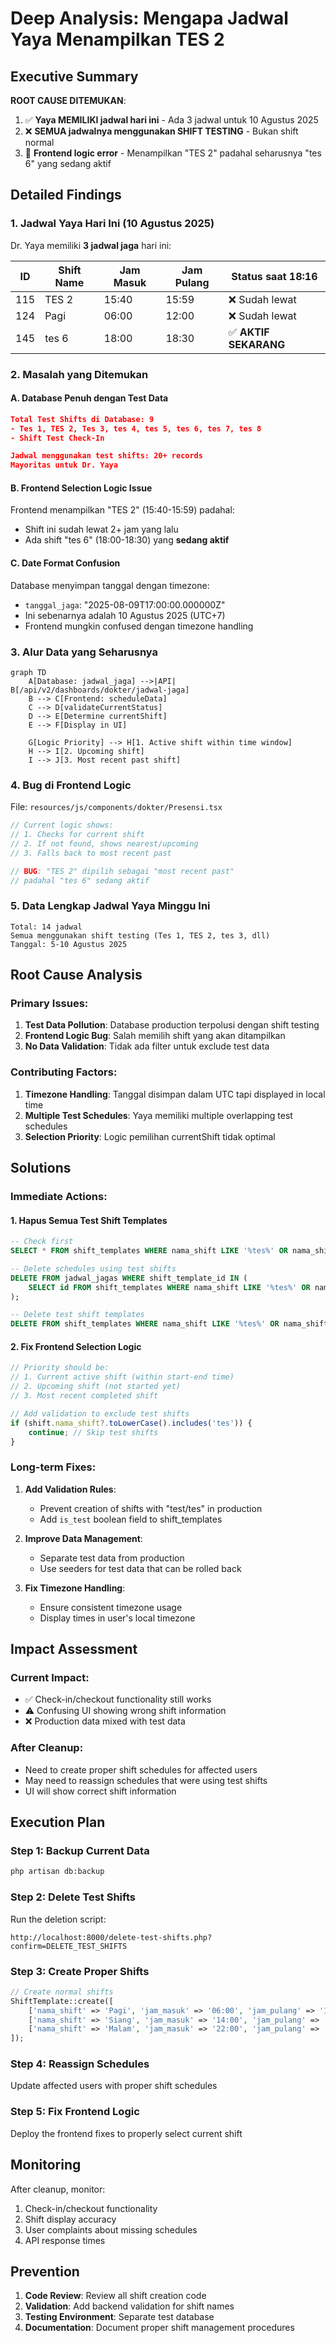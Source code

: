# Deep Analysis: Mengapa Jadwal Yaya Menampilkan TES 2

## Executive Summary

**ROOT CAUSE DITEMUKAN**: 
1. ✅ **Yaya MEMILIKI jadwal hari ini** - Ada 3 jadwal untuk 10 Agustus 2025
2. ❌ **SEMUA jadwalnya menggunakan SHIFT TESTING** - Bukan shift normal
3. 🐛 **Frontend logic error** - Menampilkan "TES 2" padahal seharusnya "tes 6" yang sedang aktif

## Detailed Findings

### 1. Jadwal Yaya Hari Ini (10 Agustus 2025)

Dr. Yaya memiliki **3 jadwal jaga** hari ini:

| ID  | Shift Name | Jam Masuk | Jam Pulang | Status saat 18:16 |
|-----|------------|-----------|------------|-------------------|
| 115 | TES 2      | 15:40     | 15:59      | ❌ Sudah lewat    |
| 124 | Pagi       | 06:00     | 12:00      | ❌ Sudah lewat    |
| 145 | tes 6      | 18:00     | 18:30      | ✅ **AKTIF SEKARANG** |

### 2. Masalah yang Ditemukan

#### A. Database Penuh dengan Test Data
```json
Total Test Shifts di Database: 9
- Tes 1, TES 2, Tes 3, tes 4, tes 5, tes 6, tes 7, tes 8
- Shift Test Check-In

Jadwal menggunakan test shifts: 20+ records
Mayoritas untuk Dr. Yaya
```

#### B. Frontend Selection Logic Issue
Frontend menampilkan "TES 2" (15:40-15:59) padahal:
- Shift ini sudah lewat 2+ jam yang lalu
- Ada shift "tes 6" (18:00-18:30) yang **sedang aktif**

#### C. Date Format Confusion
Database menyimpan tanggal dengan timezone:
- `tanggal_jaga`: "2025-08-09T17:00:00.000000Z" 
- Ini sebenarnya adalah 10 Agustus 2025 (UTC+7)
- Frontend mungkin confused dengan timezone handling

### 3. Alur Data yang Seharusnya

```mermaid
graph TD
    A[Database: jadwal_jaga] -->|API| B[/api/v2/dashboards/dokter/jadwal-jaga]
    B --> C[Frontend: scheduleData]
    C --> D[validateCurrentStatus]
    D --> E[Determine currentShift]
    E --> F[Display in UI]
    
    G[Logic Priority] --> H[1. Active shift within time window]
    H --> I[2. Upcoming shift]
    I --> J[3. Most recent past shift]
```

### 4. Bug di Frontend Logic

File: `resources/js/components/dokter/Presensi.tsx`

```javascript
// Current logic shows:
// 1. Checks for current shift
// 2. If not found, shows nearest/upcoming
// 3. Falls back to most recent past

// BUG: "TES 2" dipilih sebagai "most recent past" 
// padahal "tes 6" sedang aktif
```

### 5. Data Lengkap Jadwal Yaya Minggu Ini

```
Total: 14 jadwal
Semua menggunakan shift testing (Tes 1, TES 2, tes 3, dll)
Tanggal: 5-10 Agustus 2025
```

## Root Cause Analysis

### Primary Issues:
1. **Test Data Pollution**: Database production terpolusi dengan shift testing
2. **Frontend Logic Bug**: Salah memilih shift yang akan ditampilkan
3. **No Data Validation**: Tidak ada filter untuk exclude test data

### Contributing Factors:
1. **Timezone Handling**: Tanggal disimpan dalam UTC tapi displayed in local time
2. **Multiple Test Schedules**: Yaya memiliki multiple overlapping test schedules
3. **Selection Priority**: Logic pemilihan currentShift tidak optimal

## Solutions

### Immediate Actions:

#### 1. Hapus Semua Test Shift Templates
```sql
-- Check first
SELECT * FROM shift_templates WHERE nama_shift LIKE '%tes%' OR nama_shift LIKE '%test%';

-- Delete schedules using test shifts
DELETE FROM jadwal_jagas WHERE shift_template_id IN (
    SELECT id FROM shift_templates WHERE nama_shift LIKE '%tes%' OR nama_shift LIKE '%test%'
);

-- Delete test shift templates
DELETE FROM shift_templates WHERE nama_shift LIKE '%tes%' OR nama_shift LIKE '%test%';
```

#### 2. Fix Frontend Selection Logic
```javascript
// Priority should be:
// 1. Current active shift (within start-end time)
// 2. Upcoming shift (not started yet)
// 3. Most recent completed shift

// Add validation to exclude test shifts
if (shift.nama_shift?.toLowerCase().includes('tes')) {
    continue; // Skip test shifts
}
```

### Long-term Fixes:

1. **Add Validation Rules**:
   - Prevent creation of shifts with "test/tes" in production
   - Add `is_test` boolean field to shift_templates

2. **Improve Data Management**:
   - Separate test data from production
   - Use seeders for test data that can be rolled back

3. **Fix Timezone Handling**:
   - Ensure consistent timezone usage
   - Display times in user's local timezone

## Impact Assessment

### Current Impact:
- ✅ Check-in/checkout functionality still works
- ⚠️ Confusing UI showing wrong shift information
- ❌ Production data mixed with test data

### After Cleanup:
- Need to create proper shift schedules for affected users
- May need to reassign schedules that were using test shifts
- UI will show correct shift information

## Execution Plan

### Step 1: Backup Current Data
```bash
php artisan db:backup
```

### Step 2: Delete Test Shifts
Run the deletion script:
```
http://localhost:8000/delete-test-shifts.php?confirm=DELETE_TEST_SHIFTS
```

### Step 3: Create Proper Shifts
```php
// Create normal shifts
ShiftTemplate::create([
    ['nama_shift' => 'Pagi', 'jam_masuk' => '06:00', 'jam_pulang' => '14:00'],
    ['nama_shift' => 'Siang', 'jam_masuk' => '14:00', 'jam_pulang' => '22:00'],
    ['nama_shift' => 'Malam', 'jam_masuk' => '22:00', 'jam_pulang' => '06:00']
]);
```

### Step 4: Reassign Schedules
Update affected users with proper shift schedules

### Step 5: Fix Frontend Logic
Deploy the frontend fixes to properly select current shift

## Monitoring

After cleanup, monitor:
1. Check-in/checkout functionality
2. Shift display accuracy
3. User complaints about missing schedules
4. API response times

## Prevention

1. **Code Review**: Review all shift creation code
2. **Validation**: Add backend validation for shift names
3. **Testing Environment**: Separate test database
4. **Documentation**: Document proper shift management procedures